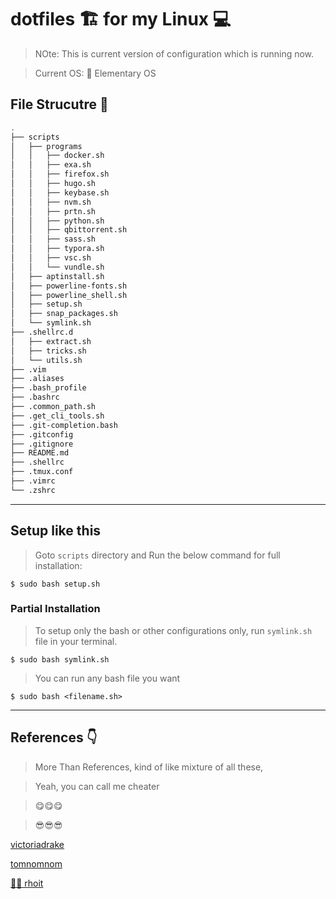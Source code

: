 # dotfiles 🏗️ for my Linux 💻️

>NOte: This is current version of configuration which is running now.

> Current OS: 🎡️ Elementary OS

## File Strucutre 📑️

```bash
.
├── scripts
│   ├── programs
│   │   ├── docker.sh
│   │   ├── exa.sh
│   │   ├── firefox.sh
│   │   ├── hugo.sh
│   │   ├── keybase.sh
│   │   ├── nvm.sh
│   │   ├── prtn.sh
│   │   ├── python.sh
│   │   ├── qbittorrent.sh
│   │   ├── sass.sh
│   │   ├── typora.sh
│   │   ├── vsc.sh
│   │   └── vundle.sh
│   ├── aptinstall.sh
│   ├── powerline-fonts.sh
│   ├── powerline_shell.sh
│   ├── setup.sh
│   ├── snap_packages.sh
│   └── symlink.sh
├── .shellrc.d
│   ├── extract.sh
│   ├── tricks.sh
│   └── utils.sh
├── .vim
├── .aliases
├── .bash_profile
├── .bashrc
├── .common_path.sh
├── .get_cli_tools.sh
├── .git-completion.bash
├── .gitconfig
├── .gitignore
├── README.md
├── .shellrc
├── .tmux.conf
├── .vimrc
└── .zshrc
```

------

## Setup like this

>Goto `scripts` directory and Run the below command for full installation:

`$ sudo bash setup.sh`

### Partial Installation

>To setup only the bash or other configurations only, run `symlink.sh` file in your terminal.

`$ sudo bash symlink.sh`

>You can run any bash file you want

`$ sudo bash <filename.sh>`

------

## References 👇️

> More Than References, kind of like mixture of all these,

> Yeah, you can call me cheater

> 😋️😋️😋️

> 😎️😎️😎️

[victoriadrake](https://github.com/victoriadrake/dotfiles)

[tomnomnom](https://github.com/tomnomnom/dotfiles)

[👨‍🏫️ rhoit](https://github.com/rhoit/my-config)
